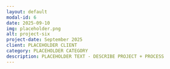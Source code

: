 ```yaml
---
layout: default
modal-id: 6
date: 2025-09-10
img: placeholder.png
alt: project-six
project-date: September 2025
client: PLACEHOLDER CLIENT
category: PLACEHOLDER CATEGORY
description: PLACEHOLDER TEXT - DESCRIBE PROJECT + PROCESS
---
```

